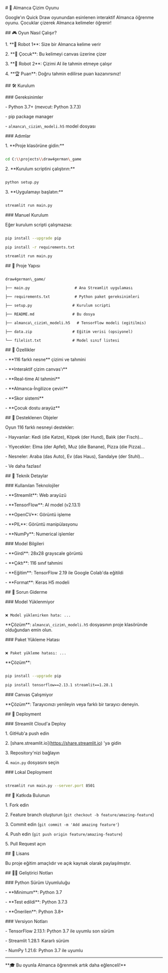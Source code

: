 \# 🎨 Almanca Çizim Oyunu



Google'ın Quick Draw oyunundan esinlenen interaktif Almanca öğrenme oyunu. Çocuklar çizerek Almanca kelimeler öğrenir!



\## 🎮 Oyun Nasıl Çalışır?



1\. \*\*🤖 Robot 1\*\*: Size bir Almanca kelime verir

2\. \*\*👦 Çocuk\*\*: Bu kelimeyi canvas üzerine çizer  

3\. \*\*🤖 Robot 2\*\*: Çizimi AI ile tahmin etmeye çalışır

4\. \*\*🏆 Puan\*\*: Doğru tahmin edilirse puan kazanırsınız!



\## 🛠️ Kurulum



\### Gereksinimler

\- Python 3.7+ (mevcut: Python 3.7.3)

\- pip package manager

\- `almanca\_cizim\_modeli.h5` model dosyası



\### Adımlar



1\. \*\*Proje klasörüne gidin:\*\*

```bash

cd C:\\projects\\draw4german\_game

```



2\. \*\*Kurulum scriptini çalıştırın:\*\*

```bash

python setup.py

```



3\. \*\*Uygulamayı başlatın:\*\*

```bash

streamlit run main.py

```



\### Manuel Kurulum



Eğer kurulum scripti çalışmazsa:



```bash

pip install --upgrade pip

pip install -r requirements.txt

streamlit run main.py

```



\## 📁 Proje Yapısı



```

draw4german\_game/

├── main.py                    # Ana Streamlit uygulaması

├── requirements.txt           # Python paket gereksinimleri

├── setup.py                  # Kurulum scripti

├── README.md                 # Bu dosya

├── almanca\_cizim\_modeli.h5   # TensorFlow modeli (egitilmis)

├── data.zip                  # Eğitim verisi (opsiyonel)

└── filelist.txt              # Model sınıf listesi

```



\## 🎯 Özellikler



\- \*\*116 farklı nesne\*\* çizimi ve tahmini

\- \*\*Interaktif çizim canvas'ı\*\*

\- \*\*Real-time AI tahmini\*\*

\- \*\*Almanca-İngilizce çeviri\*\*

\- \*\*Skor sistemi\*\*

\- \*\*Çocuk dostu arayüz\*\*



\## 🧠 Desteklenen Objeler



Oyun 116 farklı nesneyi destekler:

\- Hayvanlar: Kedi (die Katze), Köpek (der Hund), Balık (der Fisch)...

\- Yiyecekler: Elma (der Apfel), Muz (die Banane), Pizza (die Pizza)...

\- Nesneler: Araba (das Auto), Ev (das Haus), Sandalye (der Stuhl)...

\- Ve daha fazlası!



\## 🔧 Teknik Detaylar



\### Kullanılan Teknolojiler

\- \*\*Streamlit\*\*: Web arayüzü

\- \*\*TensorFlow\*\*: AI model (v2.13.1)

\- \*\*OpenCV\*\*: Görüntü işleme

\- \*\*PIL\*\*: Görüntü manipülasyonu

\- \*\*NumPy\*\*: Numerical işlemler



\### Model Bilgileri

\- \*\*Girdi\*\*: 28x28 grayscale görüntü

\- \*\*Çıktı\*\*: 116 sınıf tahmini

\- \*\*Eğitim\*\*: TensorFlow 2.19 ile Google Colab'da eğitildi

\- \*\*Format\*\*: Keras H5 modeli



\## 🐛 Sorun Giderme



\### Model Yüklenmiyor

```

❌ Model yüklenirken hata: ...

```

\*\*Çözüm\*\*: `almanca\_cizim\_modeli.h5` dosyasının proje klasöründe olduğundan emin olun.



\### Paket Yükleme Hatası

```

❌ Paket yükleme hatası: ...

```

\*\*Çözüm\*\*: 

```bash

pip install --upgrade pip

pip install tensorflow==2.13.1 streamlit==1.28.1

```



\### Canvas Çalışmiyor

\*\*Çözüm\*\*: Tarayıcınızı yenileyin veya farklı bir tarayıcı deneyin.



\## 📱 Deployment



\### Streamlit Cloud'a Deploy

1\. GitHub'a push edin

2\. \[share.streamlit.io](https://share.streamlit.io) 'ya gidin  

3\. Repository'nizi bağlayın

4\. `main.py` dosyasını seçin



\### Lokal Deployment

```bash

streamlit run main.py --server.port 8501

```



\## 🤝 Katkıda Bulunun



1\. Fork edin

2\. Feature branch oluşturun (`git checkout -b feature/amazing-feature`)

3\. Commit edin (`git commit -m 'Add amazing feature'`)

4\. Push edin (`git push origin feature/amazing-feature`)

5\. Pull Request açın



\## 📄 Lisans



Bu proje eğitim amaçlıdır ve açık kaynak olarak paylaşılmıştır.



\## 👨‍💻 Geliştirici Notları



\### Python Sürüm Uyumluluğu

\- \*\*Minimum\*\*: Python 3.7

\- \*\*Test edildi\*\*: Python 3.7.3

\- \*\*Önerilen\*\*: Python 3.8+



\### Versiyon Notları

\- TensorFlow 2.13.1: Python 3.7 ile uyumlu son sürüm

\- Streamlit 1.28.1: Kararlı sürüm

\- NumPy 1.21.6: Python 3.7 ile uyumlu



---



\*\*🎓 Bu oyunla Almanca öğrenmek artık daha eğlenceli!\*\*

